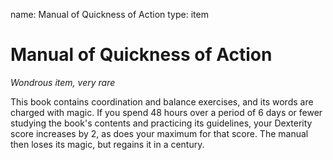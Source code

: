 name: Manual of Quickness of Action
type: item

# Manual of Quickness of Action 
_Wondrous item, very rare_ 

This book contains coordination and balance exercises, and its words are charged with magic. If you spend 48 hours over a period of 6 days or fewer studying the book's contents and practicing its guidelines, your Dexterity score increases by 2, as does your maximum for that score. The manual then loses its magic, but regains it in a century. 